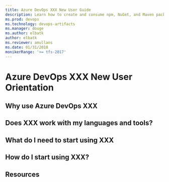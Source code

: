 ```yaml
---
title: Azure DevOps XXX New User Guide
description: Learn how to create and consume npm, NuGet, and Maven packages in Visual Studio Team Services (VSTS) and Team Foundation Server (TFS)
ms.prod: devops
ms.technology: devops-artifacts
ms.manager: douge
ms.author: elbatk
author: elbatk
ms.reviewer: amullans
ms.date: 01/31/2018
monikerRange: '>= tfs-2017'
---
```


# Azure DevOps XXX New User Orientation

## Why use Azure DevOps XXX

## Does XXX work with my languages and tools?

## What do I need to start using XXX

## How do I start using XXX?

## Resources